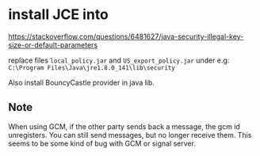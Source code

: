 # install JCE into

https://stackoverflow.com/questions/6481627/java-security-illegal-key-size-or-default-parameters

replace files `local_policy.jar` and `US_export_policy.jar` under e.g:
`C:\Program Files\Java\jre1.8.0_141\lib\security`

Also install BouncyCastle provider in java lib.

## Note

When using GCM, if the other party sends back a message, the gcm id unregisters.
You can still send messages, but no longer receive them.
This seems to be some kind of bug with GCM or signal server.